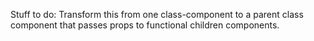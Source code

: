 Stuff to do:
Transform this from one class-component to a parent class component that passes props to functional children components.
